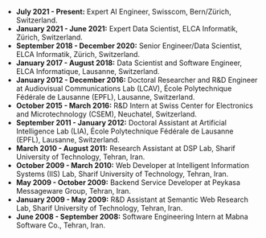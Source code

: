 - __July 2021 - Present:__ Expert AI Engineer, Swisscom, Bern/Zürich, Switzerland.
- __January 2021 - June 2021:__ Expert Data Scientist, ELCA Informatik, Zürich, Switzerland.
- __September 2018 - December 2020:__ Senior Engineer/Data Scientist, ELCA Informatik, Zürich, Switzerland.
- __January 2017 - August 2018:__ Data Scientist and Software Engineer, ELCA Informatique, Lausanne, Switzerland.
- __January 2012 - December 2016:__ Doctoral Researcher and R&D Engineer at Audiovisual Communications Lab (LCAV), École Polytechnique Fédérale de Lausanne (EPFL), Lausanne, Switzerland.
- __October 2015 - March 2016:__ R&D Intern at Swiss Center for Electronics and Microtechnology (CSEM), Neuchatel, Switzerland.
- __September 2011 - January 2012:__ Doctoral Assistant at Artificial Intelligence Lab (LIA), École Polytechnique Fédérale de Lausanne (EPFL), Lausanne, Switzerland.
- __March 2010 - August 2011:__ Research Assistant at DSP Lab, Sharif University of Technology, Tehran, Iran.
- __October 2009 - March 2010:__ Web Developer at Intelligent Information Systems (IIS) Lab, Sharif University of Technology, Tehran, Iran.
- __May 2009 - October 2009:__ Backend Service Developer at Peykasa Messageware Group, Tehran, Iran.
- __January 2009 - May 2009:__ R&D Assistant at Semantic Web Research Lab, Sharif University of Technology, Tehran, Iran.
- __June 2008 - September 2008:__ Software Engineering Intern at Mabna Software Co., Tehran, Iran.
